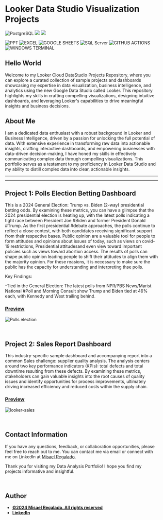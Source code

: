 
# Looker Data Studio Visualization Projects

![PostgreSQL](https://img.shields.io/badge/PostgreSQL-316192?style=for-the-badge&logo=postgresql&logoColor=white)
![](https://img.shields.io/badge/MySQL-00000F?style=for-the-badge&logo=mysql&logoColor=white)
![](https://img.shields.io/badge/SQLite-07405E?style=for-the-badge&logo=sqlite&logoColor=white)


![PPT](https://img.shields.io/badge/Microsoft_PowerPoint-B7472A?style=for-the-badge&logo=microsoft-powerpoint&logoColor=white)
![EXCEL](https://img.shields.io/badge/Microsoft_Excel-217346?style=for-the-badge&logo=microsoft-excel&logoColor=white)
![GOOGLE SHEETS](https://img.shields.io/badge/Google%20Sheets-34A853?style=for-the-badge&logo=google-sheets&logoColor=white)
![SQL Server](https://img.shields.io/badge/Microsoft_SQL_Server-CC2927?style=for-the-badge&logo=microsoft-sql-server&logoColor=white)
![GITHUB ACTIONS](https://img.shields.io/badge/Github%20Actions-282a2e?style=for-the-badge&logo=githubactions&logoColor=367cfe)
![WINDOWS TERMINAL](https://img.shields.io/badge/windows%20terminal-4D4D4D?style=for-the-badge&logo=windows%20terminal&logoColor=white)


## Hello World

Welcome to my Looker Cloud DataStudio Projects Repository, where you can explore a curated collection of sample projects and dashboards showcasing my expertise in data visualization, business intelligence, and analytics using the new Google Data Studio called Looker. This repository highlights my skills in crafting compelling visualizations, designing intuitive dashboards, and leveraging Looker's capabilities to drive meaningful insights and business decisions.



## About Me
I am a dedicated data enthusiast with a robust background in Looker and Business Intelligence, driven by a passion for unlocking the full potential of data. With extensive experience in transforming raw data into actionable insights, crafting interactive dashboards, and empowering businesses with data-driven decision-making, I have honed my skills in effectively communicating complex data through compelling visualizations. This portfolio serves as a testament to my proficiency in Looker Data Studio and my ability to distill complex data into clear, actionable insights.

---

---
## Project 1: Polls Election Betting Dashboard

This is a 2024 General Election: Trump vs. Biden (2-way) presidential betting odds. By examining these metrics, you can have a glimpse that the 2024 presidential election is heating up, with the latest polls indicating a tight race between President Joe #Biden and former President Donald #Trump. As the first presidential #debate approaches, the polls continue to reflect a close contest, with both candidates receiving significant support from their respective bases. Public opinion are a valuable tool for people to form attitudes and opinions about issues of today, such as views on covid-19 restrictions, Presidential attitudesand even view toward important policies such as views toward abortion access. The results of polls can shape public opinion leading people to shift their attitudes to align them with the majority opinion. For these reasions, it is necessary to make sure the public has the capacity for understanding and interpreting thse polls.


Key Findings:

-Tied in the General Election: The latest polls from NPR/PBS News/Marist National #Poll and Morning Consult show Trump and Biden tied at 49% each, with Kennedy and West trailing behind.



### [Preview](https://lookerstudio.google.com/reporting/18a2e282-99e8-4230-8b20-749ecae1e48f)




![Polls election](https://github.com/mregaladog/Looker-Portfolio/assets/171528893/8567e8dd-e2c3-46ce-bfdf-82d2f265e1e5)


&ensp;

## Project 2: Sales Report Dashboard

This industry-specific sample dashboard and accompanying report into a common Sales challenge: supplier quality analysis. The analysis centers around two key performance indicators (KPIs): total defects and total downtime resulting from these defects. By examining these metrics, stakeholders can gain valuable insights into the root causes of quality issues and identify opportunities for process improvements, ultimately driving increased efficiency and reduced costs within the supply chain.

### [Preview](https://lookerstudio.google.com/reporting/f9e6c0c8-13b9-41d3-a653-399ddd5e8ebe)




![looker-sales](https://github.com/mregaladog/Looker-Portfolio/assets/171528893/c832ba90-c9e7-4eba-915b-ac5096fd2000)


&ensp;


## Contact Information

If you have any questions, feedback, or collaboration opportunities, please feel free to reach out to me. You can contact me via email or connect with me on LinkedIn at [Misael Regalado](https://www.linkedin.com/in/mregalado).

Thank you for visiting my Data Analysis Portfolio! I hope you find my projects informative and insightful.

&ensp;

## Author
- [<ins><b>©2024 Misael Regalado. All rights reserved</b></ins>](https://www.linkedin.com/in/mregalado/)
- <b>[LinkedIn](https://www.linkedin.com/in/mregalado/)</b>

  

 
